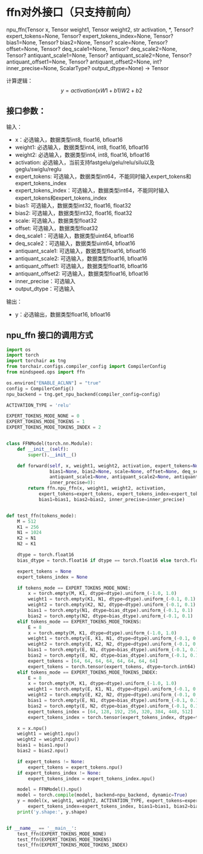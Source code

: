 # ffn对外接口（只支持前向）

npu_ffn(Tensor x, Tensor weight1, Tensor weight2, str activation, *, Tensor? expert_tokens=None,
        Tensor? expert_tokens_index=None, Tensor? bias1=None, Tensor? bias2=None, Tensor? scale=None,
        Tensor? offset=None, Tensor? deq_scale1=None, Tensor? deq_scale2=None, Tensor? antiquant_scale1=None,
        Tensor? antiquant_scale2=None, Tensor? antiquant_offset1=None, Tensor? antiquant_offset2=None,
        int? inner_precise=None, ScalarType? output_dtype=None) -> Tensor

计算逻辑：
$$
y=activation(xW1+b1)W2+b2
$$

## 接口参数：
输入：
- x：必选输入，数据类型int8, float16, bfloat16
- weight1: 必选输入，数据类型int4, int8, float16, bfloat16
- weight2: 必选输入，数据类型int4, int8, float16, bfloat16
- activation: 必选输入，当前支持fastgelu/gelu/relu/silu以及geglu/swiglu/reglu
- expert_tokens: 可选输入，数据类型int64，不能同时输入expert_tokens和expert_tokens_index
- expert_tokens_index：可选输入，数据类型int64，不能同时输入expert_tokens和expert_tokens_index
- bias1: 可选输入，数据类型int32, float16, float32
- bias2: 可选输入，数据类型int32, float16, float32
- scale: 可选输入，数据类型float32
- offset: 可选输入，数据类型float32
- deq_scale1：可选输入，数据类型uint64, bfloat16
- deq_scale2：可选输入，数据类型uint64, bfloat16
- antiquant_scale1: 可选输入，数据类型float16, bfloat16
- antiquant_scale2: 可选输入，数据类型float16, bfloat16
- antiquant_offset1: 可选输入，数据类型float16, bfloat16
- antiquant_offset2: 可选输入，数据类型float16, bfloat16
- inner_precise：可选输入
- output_dtype：可选输入

输出：
- y：必选输出，数据类型float16, bfloat16

## npu_ffn 接口的调用方式
```python
import os
import torch
import torchair as tng
from torchair.configs.compiler_config import CompilerConfig
from mindspeed.ops import ffn

os.environ["ENABLE_ACLNN"] = "true"
config = CompilerConfig()
npu_backend = tng.get_npu_backend(compiler_config=config)

ACTIVATION_TYPE = 'relu'

EXPERT_TOKENS_MODE_NONE = 0
EXPERT_TOKENS_MODE_TOKENS = 1
EXPERT_TOKENS_MODE_TOKENS_INDEX = 2


class FFNModel(torch.nn.Module):
    def __init__(self):
        super().__init__()

    def forward(self, x, weight1, weight2, activation, expert_tokens=None, expert_tokens_index=None,
                bias1=None, bias2=None, scale=None, offset=None, deq_scale1=None, deq_scale2=None,
                antiquant_scale1=None, antiquant_scale2=None, antiquant_offset1=None, antiquant_offset2=None,
                inner_precise=0):
        return ffn.npu_ffn(x, weight1, weight2, activation,
            expert_tokens=expert_tokens, expert_tokens_index=expert_tokens_index,
            bias1=bias1, bias2=bias2, inner_precise=inner_precise)


def test_ffn(tokens_mode):
    M = 512
    K1 = 256
    N1 = 1024
    K2 = N1
    N2 = K1

    dtype = torch.float16
    bias_dtype = torch.float16 if dtype == torch.float16 else torch.float32

    expert_tokens = None
    expert_tokens_index = None

    if tokens_mode == EXPERT_TOKENS_MODE_NONE:
        x = torch.empty(M, K1, dtype=dtype).uniform_(-1.0, 1.0)
        weight1 = torch.empty(K1, N1, dtype=dtype).uniform_(-0.1, 0.1)
        weight2 = torch.empty(K2, N2, dtype=dtype).uniform_(-0.1, 0.1)
        bias1 = torch.empty(N1, dtype=bias_dtype).uniform_(-0.1, 0.1)
        bias2 = torch.empty(N2, dtype=bias_dtype).uniform_(-0.1, 0.1)
    elif tokens_mode == EXPERT_TOKENS_MODE_TOKENS:
        E = 8
        x = torch.empty(M, K1, dtype=dtype).uniform_(-1.0, 1.0)
        weight1 = torch.empty(E, K1, N1, dtype=dtype).uniform_(-0.1, 0.1)
        weight2 = torch.empty(E, K2, N2, dtype=dtype).uniform_(-0.1, 0.1)
        bias1 = torch.empty(E, N1, dtype=bias_dtype).uniform_(-0.1, 0.1)
        bias2 = torch.empty(E, N2, dtype=bias_dtype).uniform_(-0.1, 0.1)
        expert_tokens = [64, 64, 64, 64, 64, 64, 64, 64]
        expert_tokens = torch.tensor(expert_tokens, dtype=torch.int64)
    elif tokens_mode == EXPERT_TOKENS_MODE_TOKENS_INDEX:
        E = 8
        x = torch.empty(M, K1, dtype=dtype).uniform_(-1.0, 1.0)
        weight1 = torch.empty(E, K1, N1, dtype=dtype).uniform_(-0.1, 0.1)
        weight2 = torch.empty(E, K2, N2, dtype=dtype).uniform_(-0.1, 0.1)
        bias1 = torch.empty(E, N1, dtype=bias_dtype).uniform_(-0.1, 0.1)
        bias2 = torch.empty(E, N2, dtype=bias_dtype).uniform_(-0.1, 0.1)
        expert_tokens_index = [64, 128, 192, 256, 320, 384, 448, 512]
        expert_tokens_index = torch.tensor(expert_tokens_index, dtype=torch.int64)

    x = x.npu()
    weight1 = weight1.npu()
    weight2 = weight2.npu()
    bias1 = bias1.npu()
    bias2 = bias2.npu()

    if expert_tokens != None:
        expert_tokens = expert_tokens.npu()
    if expert_tokens_index != None:
        expert_tokens_index = expert_tokens_index.npu()

    model = FFNModel().npu()
    model = torch.compile(model, backend=npu_backend, dynamic=True)
    y = model(x, weight1, weight2, ACTIVATION_TYPE, expert_tokens=expert_tokens,
        expert_tokens_index=expert_tokens_index, bias1=bias1, bias2=bias2)
    print('y.shape:', y.shape)


if __name__ == '__main__':
    test_ffn(EXPERT_TOKENS_MODE_NONE)
    test_ffn(EXPERT_TOKENS_MODE_TOKENS)
    test_ffn(EXPERT_TOKENS_MODE_TOKENS_INDEX)
```